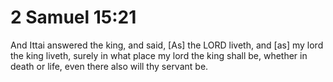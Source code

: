 # 2 Samuel 15:21

And Ittai answered the king, and said, [As] the LORD liveth, and [as] my lord the king liveth, surely in what place my lord the king shall be, whether in death or life, even there also will thy servant be.